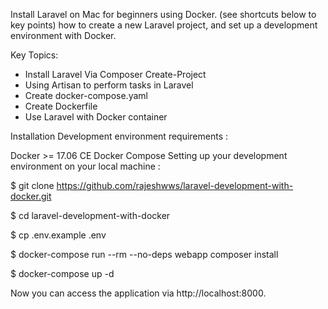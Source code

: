 Install Laravel on Mac for beginners using Docker. (see shortcuts below to key points)  how to create a new Laravel project, and set up a development environment with Docker.

Key Topics:
- Install Laravel Via Composer Create-Project
- Using Artisan to perform tasks in Laravel
- Create docker-compose.yaml
- Create Dockerfile
- Use Laravel with Docker container

Installation
Development environment requirements :

Docker >= 17.06 CE
Docker Compose
Setting up your development environment on your local machine :

$ git clone https://github.com/rajeshwws/laravel-development-with-docker.git

$ cd laravel-development-with-docker

$ cp .env.example .env

$ docker-compose run --rm --no-deps webapp composer install

$ docker-compose up -d

Now you can access the application via http://localhost:8000.
